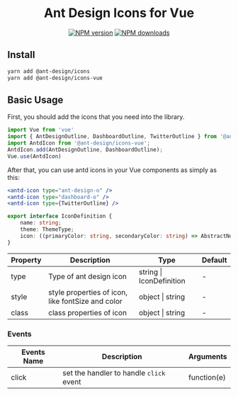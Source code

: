 <h1 align="center">
Ant Design Icons for Vue
</h1>

<div align="center">

[![NPM version](https://img.shields.io/npm/v/@ant-design/icons-vue.svg?style=flat)](https://npmjs.org/package/@ant-design/icons-vue)
[![NPM downloads](http://img.shields.io/npm/dm/@ant-design/icons-vue.svg?style=flat)](https://npmjs.org/package/@ant-design/icons-vue)

</div>

## Install

```bash
yarn add @ant-design/icons
yarn add @ant-design/icons-vue
```

## Basic Usage

First, you should add the icons that you need into the library.

```ts
import Vue from 'vue'
import { AntDesignOutline, DashboardOutline, TwitterOutline } from '@ant-design/icons';
import AntdIcon from '@ant-design/icons-vue';
AntdIcon.add(AntDesignOutline, DashboardOutline);
Vue.use(AntdIcon)
```

After that, you can use antd icons in your Vue components as simply as this:

```jsx
<antd-icon type="ant-design-o" />
<antd-icon type="dashboard-o" />
<antd-icon type={TwitterOutline} />
```

```ts
export interface IconDefinition {
    name: string;
    theme: ThemeType;
    icon: ((primaryColor: string, secondaryColor: string) => AbstractNode) | AbstractNode;
}
```

| Property | Description | Type | Default |
| -------- | ----------- | ---- | ------- |
| type | Type of ant design icon | string \| IconDefinition | - |
| style | style properties of icon, like fontSize and color | object \| string | - |
| class | class properties of icon | object \| string | - |

### Events
| Events Name | Description | Arguments |
| --- | --- | --- |
| click | set the handler to handle `click` event | function(e) |
